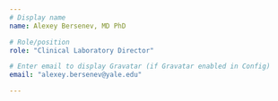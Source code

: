 ```yaml
---
# Display name
name: Alexey Bersenev, MD PhD

# Role/position
role: "Clinical Laboratory Director"

# Enter email to display Gravatar (if Gravatar enabled in Config)
email: "alexey.bersenev@yale.edu"

---
```


